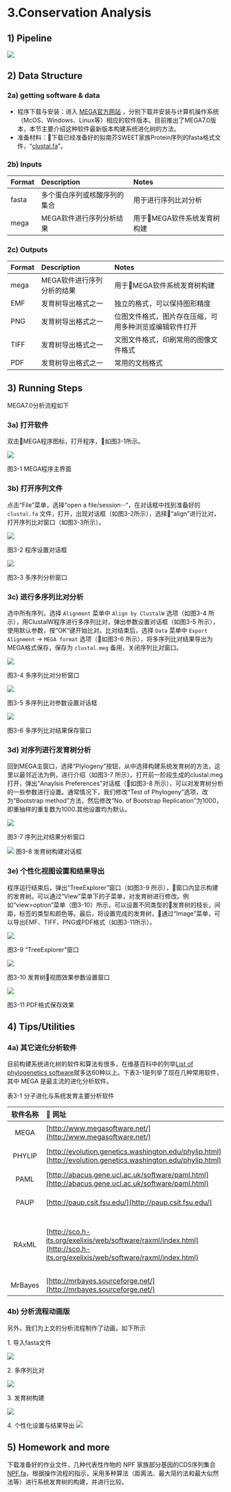 # 3.Conservation Analysis

## 1\) Pipeline

![](../.gitbook/assets/conservation-0-pipelins.png)

## 2\) Data Structure

### 2a\) getting software & data

* 程序下载与安装：进入 [MEGA官方网站](http://www.megasoftware.net/) ，分别下载并安装与计算机操作系统（McOS、Windows、Linux等）相应的软件版本。目前推出了MEGA7.0版本，本节主要介绍这种软件最新版本构建系统进化树的方法。  
* 准备材料：下载已经准备好的拟南芥SWEET家族Protein序列的fasta格式文件，“[clustal.fa](https://cloud.tsinghua.edu.cn/f/95ce253d759a417b9bd2/?dl=1)”。

### 2b\) Inputs

| Format | Description | Notes |
| :--- | :--- | :--- |
| fasta | 多个蛋白序列或核酸序列的集合 | 用于进行序列比对分析 |
| mega | MEGA软件进行序列分析结果 | 用于MEGA软件系统发育树构建 |

### 2c\) Outputs

| Format | Description | Notes |
| :--- | :--- | :--- |
| mega | MEGA软件进行序列分析的结果 | 用于MEGA软件系统发育树构建 |
| EMF | 发育树导出格式之一 | 独立的格式，可以保持图形精度 |
| PNG | 发育树导出格式之一 | 位图文件格式，图片存在压缩，可用多种浏览或编辑软件打开 |
| TIFF | 发育树导出格式之一 | 文图文件格式，印刷常用的图像文件格式 |
| PDF | 发育树导出格式之一 | 常用的文档格式 |

## 3\) Running Steps

MEGA7.0分析流程如下

### 3a\) 打开软件

双击MEGA程序图标，打开程序，如图3-1所示。

![](../.gitbook/assets/conservation-1.png)

图3-1 MEGA程序主界面

### 3b\) 打开序列文件

点击“File”菜单，选择“open a file/session···“，在对话框中找到准备好的 `clustal.fa` 文件，打开，出现对话框（如图3-2所示），选择“align”进行比对，打开序列比对窗口（如图3-3所示）。

![](../.gitbook/assets/conservation-2.png)

图3-2 程序设置对话框

![](../.gitbook/assets/conservation-3.png)

图3-3 多序列分析窗口

### 3c\) 进行多序列比对分析

选中所有序列，选择 `Alignment` 菜单中 `Align by ClustalW` 选项（如图3-4 所示），用ClustalW程序进行多序列比对，弹出参数设置对话框（如图3-5 所示），使用默认参数，按“OK”键开始比对。比对结束后，选择 `Data` 菜单中 `Export Alignment` -&gt; `MEGA format` 选项（如图3-6 所示），将多序列比对结果导出为MEGA格式保存，保存为 `clustal.meg` 备用，关闭序列比对窗口。

![](../.gitbook/assets/conservation-4.png)

图3-4 多序列比对分析窗口

![](../.gitbook/assets/conservation-5.png)

图3-5 多序列比对参数设置对话框

![](../.gitbook/assets/conservation-6.png)

图3-6 多序列比对结果保存窗口

### 3d\) 对序列进行发育树分析

回到MEGA主窗口，选择“Plylogeny”按钮，从中选择构建系统发育树的方法，这里以最邻近法为例，进行介绍（如图3-7 所示）。打开前一阶段生成的clustal.meg打开，弹出“Anaylsis Preferences”对话框（如图3-8 所示），可以对发育树分析的一些参数进行设置。通常情况下，我们修改“Test of Phylogeny”选项，改为“Bootstrap method”方法，然后修改“No. of Bootstrap Replication”为1000，即重抽样的重复数为1000.其他设置均为默认。

![](../.gitbook/assets/conservation-7.png)

图3-7 序列比对结果分析窗口

![](../.gitbook/assets/conservation-8.png) 图3-8 发育树构建对话框

### 3e\) 个性化视图设置和结果导出

程序运行结束后，弹出“TreeExplorer”窗口（如图3-9 所示），窗口内显示构建的发育树。可以通过“View”菜单下的子菜单，对发育树进行修改。例如“view&gt;option”菜单（图3-10）所示，可以设置不同类型的发育树的枝长，间距，标签的类型和颜色等。最后，将设置完成的发育树，通过“Image”菜单，可以导出EMF、TIFF、PNG或PDF格式（如图3-11所示）。

![](../.gitbook/assets/conservation-9.png)

图3-9 “TreeExplorer”窗口

![](../.gitbook/assets/conservation-10.png)

图3-10 发育树视图效果参数设置窗口

![](../.gitbook/assets/conservation-11.png)

图3-11 PDF格式保存效果

## 4\) Tips/Utilities

### 4a\) 其它进化分析软件

目前构建系统进化树的软件和算法有很多，在维基百科中的列举[List of phylogenetics software](https://en.wikipedia.org/wiki/List_of_phylogenetics_software)就多达60种以上。下表3-1是列举了现在几种常用软件，其中 MEGA 是最主流的进化分析软件。

表3-1 分子进化与系统发育主要分析软件

| 软件名称 |                        网址 | 说明 |
| :---: | :--- | :--- |
| MEGA | [http://www.megasoftware.net/](http://www.megasoftware.net/) | 美国宾夕法尼亚州立大学Masatoshi Nei开发的分子进化遗传学分析软件 |
| PHYLIP | [http://evolution.genetics.washington.edu/phylip.html](http://evolution.genetics.washington.edu/phylip.html) | 美国华盛顿大学Felsenstein开发的一套集成的进化分析工具 |
| PAML | [http://abacus.gene.ucl.ac.uk/software/paml.html](http://abacus.gene.ucl.ac.uk/software/paml.html) | 英国University College London开发，采用最大似然法构树和分子进化模型 |
| PAUP | [http://paup.csit.fsu.edu/](http://paup.csit.fsu.edu/) | 国际上最通用的系统树构建软件之一，美国Smithsonion Insitute 开发 |
| RAxML | [http://sco.h-its.org/exelixis/web/software/raxml/index.html](http://sco.h-its.org/exelixis/web/software/raxml/index.html) | 大量数据的最大似然法建树常用方法（软件获取地址：[https://github.com/stamatak/standard-RAxML）](https://github.com/stamatak/standard-RAxML）) |
| MrBayes | [http://mrbayes.sourceforge.net/](http://mrbayes.sourceforge.net/) | 基于贝叶斯方法的建树工具 |

### 4b\) 分析流程动画版    <a id="conservation-gif"></a>

另外，我们为上文的分析流程制作了动画，如下所示

1\. 导入fasta文件

![](../.gitbook/assets/conservation-import-fasta.gif)

2\. 多序列比对

![](../.gitbook/assets/conservation-alignment.gif)

3\. 发育树构建

![](../.gitbook/assets/conservation-tree-construction.gif)

4\. 个性化设置与结果导出
![](../.gitbook/assets/conservation-configuration-and-export.gif)

## 5\) Homework and more

下载准备好的作业文件，几种代表性作物的 NPF 家族部分基因的CDS序列集合[NPF.fa](https://cloud.tsinghua.edu.cn/f/ea97394213104cdabeee/?dl=1)，根据操作流程的指示，采用多种算法（距离法、最大简约法和最大似然法等）进行系统发育树的构建，并进行比较。

